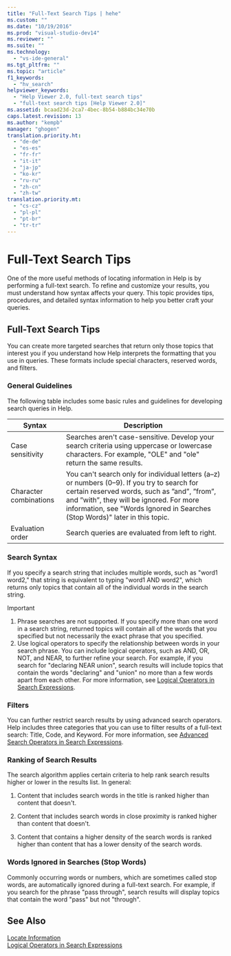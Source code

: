 ```yaml
---
title: "Full-Text Search Tips | hehe"
ms.custom: ""
ms.date: "10/19/2016"
ms.prod: "visual-studio-dev14"
ms.reviewer: ""
ms.suite: ""
ms.technology: 
  - "vs-ide-general"
ms.tgt_pltfrm: ""
ms.topic: "article"
f1_keywords: 
  - "hv_search"
helpviewer_keywords: 
  - "Help Viewer 2.0, full-text search tips"
  - "full-text search tips [Help Viewer 2.0]"
ms.assetid: bcaad23d-2ca7-4bec-8b54-b884bc34e70b
caps.latest.revision: 13
ms.author: "kempb"
manager: "ghogen"
translation.priority.ht: 
  - "de-de"
  - "es-es"
  - "fr-fr"
  - "it-it"
  - "ja-jp"
  - "ko-kr"
  - "ru-ru"
  - "zh-cn"
  - "zh-tw"
translation.priority.mt: 
  - "cs-cz"
  - "pl-pl"
  - "pt-br"
  - "tr-tr"
---
```

# Full-Text Search Tips
One of the more useful methods of locating information in Help is by performing a full-text search. To refine and customize your results, you must understand how syntax affects your query. This topic provides tips, procedures, and detailed syntax information to help you better craft your queries.  
  
## Full-Text Search Tips  
 You can create more targeted searches that return only those topics that interest you if you understand how Help interprets the formatting that you use in queries. These formats include special characters, reserved words, and filters.  
  
### General Guidelines  
 The following table includes some basic rules and guidelines for developing search queries in Help.  
  
|Syntax|Description|  
|------------|-----------------|  
|Case sensitivity|Searches aren't case-sensitive. Develop your search criteria using uppercase or lowercase characters. For example, "OLE" and "ole" return the same results.|  
|Character combinations|You can't search only for individual letters (a–z) or numbers (0–9). If you try to search for certain reserved words, such as ”and”, ”from”, and ”with”, they will be ignored. For more information, see "Words Ignored in Searches (Stop Words)" later in this topic.|  
|Evaluation order|Search queries are evaluated from left to right.|  
  
### Search Syntax  
 If you specify a search string that includes multiple words, such as "word1 word2," that string is equivalent to typing "word1 AND word2", which returns only topics that contain all of the individual words in the search string.  
  
> [!IMPORTANT]
>  1.  Phrase searches are not supported. If you specify more than one word in a search string, returned topics will contain all of the words that you specified but not necessarily the exact phrase that you specified.  
> 2.  Use logical operators to specify the relationship between words in your search phrase. You can include logical operators, such as AND, OR, NOT, and NEAR, to further refine your search. For example, if you search for "declaring NEAR union", search results will include topics that contain the words "declaring" and "union" no more than a few words apart from each other. For more information, see [Logical Operators in Search Expressions](../ide/logical-operators-in-search-expressions.md).  
  
### Filters  
 You can further restrict search results by using advanced search operators. Help includes three categories that you can use to filter results of a full-text search: Title, Code, and Keyword. For more information, see [Advanced Search Operators in Search Expressions](../ide/advanced-search-operators-in-search-expressions.md).  
  
### Ranking of Search Results  
 The search algorithm applies certain criteria to help rank search results higher or lower in the results list. In general:  
  
1.  Content that includes search words in the title is ranked higher than content that doesn't.  
  
2.  Content that includes search words in close proximity is ranked higher than content that doesn't.  
  
3.  Content that contains a higher density of the search words is ranked higher than content that has a lower density of the search words.  
  
### Words Ignored in Searches (Stop Words)  
 Commonly occurring words or numbers, which are sometimes called stop words, are automatically ignored during a full-text search. For example, if you search for the phrase "pass through", search results will display topics that contain the word "pass" but not "through".  
  
## See Also  
 [Locate Information](../ide/locate-information.md)   
 [Logical Operators in Search Expressions](../ide/logical-operators-in-search-expressions.md)